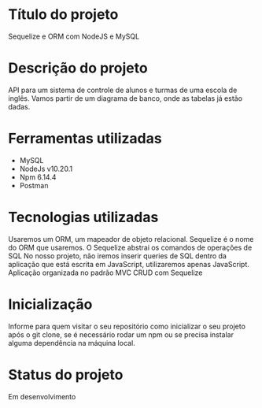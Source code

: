 # Título do projeto

Sequelize e ORM com NodeJS e MySQL

# Descrição do projeto

API para um sistema de controle de alunos e turmas de uma escola de inglês.
Vamos partir de um diagrama de banco, onde as tabelas já estão dadas.

# Ferramentas utilizadas

- MySQL
- NodeJs v10.20.1
- Npm 6.14.4
- Postman

# Tecnologias utilizadas

Usaremos um ORM, um mapeador de objeto relacional.
Sequelize é o nome do ORM que usaremos.
O Sequelize abstrai os comandos de operações de SQL
No nosso projeto, não iremos inserir queries de SQL dentro da aplicação que está escrita em JavaScript, utilizaremos apenas JavaScript.
Aplicação organizada no padrão MVC
CRUD com Sequelize

# Inicialização

Informe para quem visitar o seu repositório como inicializar o seu projeto após o git clone, se é necessário rodar um npm ou se precisa instalar alguma dependência na máquina local.

# Status do projeto

Em desenvolvimento
